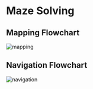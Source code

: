 # Maze Solving

## Mapping Flowchart
![mapping](../images/driver_maze_solving/driver_map_flow.png)

## Navigation Flowchart
![navigation](../images/driver_maze_solving/driver_solve_flow.png)
